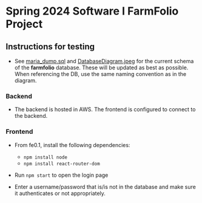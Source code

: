 # Spring 2024 Software I FarmFolio Project

## Instructions for testing

- See [maria_dump.sql](\be0.1\maria_dump.sql) and [DatabaseDiagram.jpeg](\DatabaseDiagram.jpeg) for the current schema of the **farmfolio** database. These will be updated as best as possible. When referencing the DB, use the same naming convention as in the diagram.

### Backend

- The backend is hosted in AWS. The frontend is configured to connect to the backend.

### Frontend
- From fe0.1, install the following dependencies:
    - `npm install node `
    - `npm install react-router-dom `

- Run `npm start` to open the login page
- Enter a username/password that is/is not in the database and make sure it authenticates or not appropriately.
